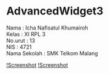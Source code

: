 # AdvancedWidget3

Nama          : Icha Nafisatul Khumairoh<br>
Kelas         : XI RPL 3<br>
No.urut       : 13<br>
NIS           : 4721<br>
Nama Sekolah  : SMK Telkom Malang<br>

[!Screenshot](https://github.com/ichanafisah/AdvancedWidget3/blob/master/IchaNafisatulkhumairoh_Advanced%20Widget03.jpeg)
[!Screenshot](https://github.com/ichanafisah/AdvancedWidget3/blob/master/IchaNafisatulkhumairoh_Advanced%20Widget3.jpeg)


